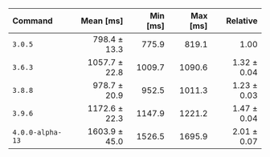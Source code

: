 | Command | Mean [ms] | Min [ms] | Max [ms] | Relative |
|:---|---:|---:|---:|---:|
| `3.0.5` | 798.4 ± 13.3 | 775.9 | 819.1 | 1.00 |
| `3.6.3` | 1057.7 ± 22.8 | 1009.7 | 1090.6 | 1.32 ± 0.04 |
| `3.8.8` | 978.7 ± 20.9 | 952.5 | 1011.3 | 1.23 ± 0.03 |
| `3.9.6` | 1172.6 ± 22.3 | 1147.9 | 1221.2 | 1.47 ± 0.04 |
| `4.0.0-alpha-13` | 1603.9 ± 45.0 | 1526.5 | 1695.9 | 2.01 ± 0.07 |
